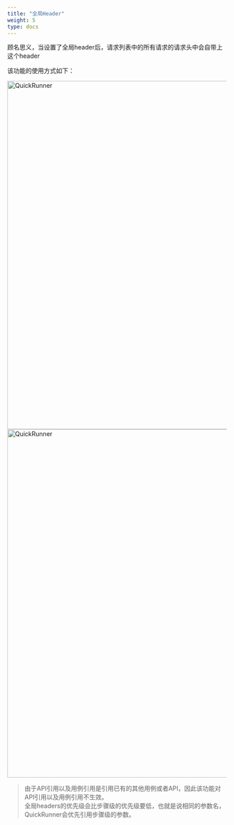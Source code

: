 ```yaml
---
title: "全局Header"
weight: 5
type: docs
---
```

顾名思义，当设置了全局header后，请求列表中的所有请求的请求头中会自带上这个header

该功能的使用方式如下：

<img src="/image/QuickRunner/direction/header.jpeg" alt="QuickRunner" width="800">
<img src="/image/QuickRunner/direction/header2.jpeg" alt="QuickRunner" width="800">

>由于API引用以及用例引用是引用已有的其他用例或者API，因此该功能对API引用以及用例引用不生效。</br>
>全局headers的优先级会比步骤级的优先级要低，也就是说相同的参数名，QuickRunner会优先引用步骤级的参数。










